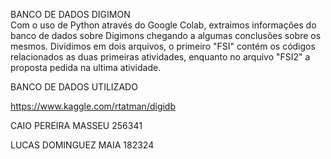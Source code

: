 
BANCO DE DADOS DIGIMON    
Com o uso de Python através do Google Colab, extraimos informações do banco de dados sobre Digimons chegando a algumas conclusões sobre os mesmos. Dividimos em dois arquivos, o primeiro "FSI" contém os códigos relacionados as duas primeiras atividades, enquanto no arquivo "FSI2" a proposta pedida na ultima atividade.

BANCO DE DADOS UTILIZADO

https://www.kaggle.com/rtatman/digidb

CAIO PEREIRA MASSEU  256341

LUCAS DOMINGUEZ MAIA 182324 
